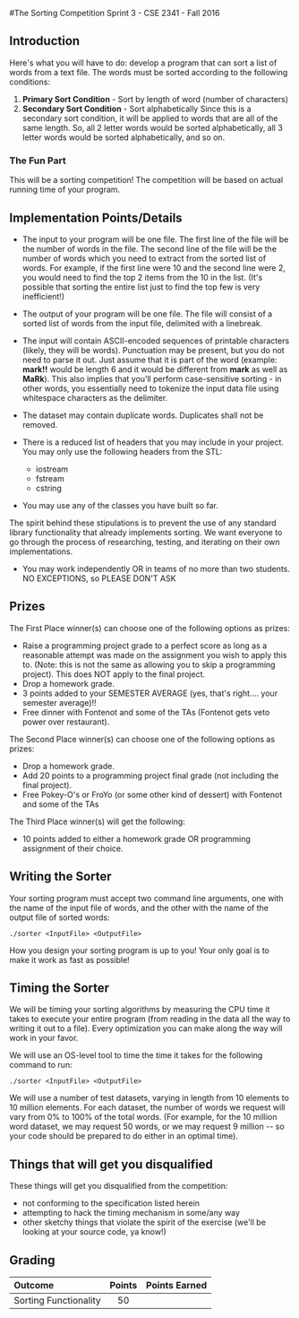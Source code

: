 #The Sorting Competition
Sprint 3 - CSE 2341 - Fall 2016

## Introduction
Here's what you will have to do:  develop a program that can sort a list of words from a text file.  The words must be sorted according to the following conditions:

1. **Primary Sort Condition** - Sort by length of word (number of characters)
2. **Secondary Sort Condition** - Sort alphabetically
    Since this is a secondary sort condition, it will be applied to words that are all of the same length. So, all 2 letter words would be sorted alphabetically, all 3 letter words would be sorted alphabetically, and so on.

### The Fun Part
This will be a sorting competition!  The competition will be based on actual running time of your program.

## Implementation Points/Details

+ The input to your program will be one file. The first line of the file will be the number of words in the file. The second line of the file will be the number of words which you need to extract from the sorted list of words. For example, if the first line were 10 and the second line were 2, you would need to find the top 2 items from the 10 in the list. (It's possible that sorting the entire list just to find the top few is very inefficient!)

+ The output of your program will be one file. The file will consist of a sorted list of words from the input file, delimited with a linebreak.

+ The input will contain ASCII-encoded sequences of printable characters (likely, they will be words). Punctuation may be present, but you do not need to parse it out. Just assume that it is part of the word (example: **mark!!** would be length 6 and it would be different from **mark** as well as **MaRk**). This also implies that you’ll perform case-sensitive sorting - in other words, you essentially need to tokenize the input data file using whitespace characters as the delimiter.

+ The dataset may contain duplicate words.  Duplicates shall not be removed.

+ There is a reduced list of headers that you may include in your project.  You may only use the following headers from the STL:
    + iostream
    + fstream
    + cstring
+ You may use any of the classes you have built so far.

The spirit behind these stipulations is to prevent the use of any standard library functionality that already implements sorting.  We want everyone to go through the process of researching, testing, and iterating on their own implementations.  

+ You may work independently OR in teams of no more than two students. NO EXCEPTIONS, so PLEASE DON'T ASK

## Prizes
The First Place winner(s) can choose one of the following options as prizes:

+ Raise a programming project grade to a perfect score as long as a reasonable attempt was made on the assignment you wish to apply this to.  (Note: this is not the same as allowing you to skip a programming project). This does NOT apply to the final project.
+ Drop a homework grade.
+ 3 points added to your SEMESTER AVERAGE (yes, that's right.... your semester average)!!
+ Free dinner with Fontenot and some of the TAs (Fontenot gets veto power over restaurant).

The Second Place winner(s) can choose one of the following options as prizes:

+ Drop a homework grade.
+ Add 20 points to a programming project final grade (not including the final project).
+ Free Pokey-O's or FroYo (or some other kind of dessert) with Fontenot and some of the TAs

The Third Place winner(s) will get the following:

+ 10 points added to either a homework grade OR programming assignment of their choice.

## Writing the Sorter

Your sorting program must accept two command line arguments, one with the name of the input file of words, and the other with the name of the output file of sorted words:
```
./sorter <InputFile> <OutputFile>

```
How you design your sorting program is up to you! Your only goal is to make it work as fast as possible!

## Timing the Sorter

We will be timing your sorting algorithms by measuring the CPU time it takes to execute your entire program (from reading in the data all the way to writing it out to a file).
Every optimization you can make along the way will work in your favor.

We will use an OS-level tool to time the time it takes for the following command to run:
```
./sorter <InputFile> <OutputFile>

```

We will use a number of test datasets, varying in length from 10 elements to 10 million elements. For each dataset, the number of words we request will vary from 0% to 100% of the total words. (For example, for the 10 million word dataset, we may request  50 words, or we may request 9 million -- so your code should be prepared to do either in an optimal time).


## Things that will get you disqualified
These things will get you disqualified from the competition:

+ not conforming to the specification listed herein
+ attempting to hack the timing mechanism in some/any way
+ other sketchy things that violate the spirit of the exercise (we'll be looking at your source code, ya know!)


## Grading

|Outcome                  		 	| Points | Points Earned |
|:------------------------			|:----------:|---------------|
|Sorting Functionality      			| 50        |               |
